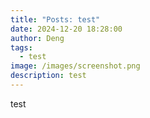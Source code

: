 ```yaml
---
title: "Posts: test"
date: 2024-12-20 18:28:00
author: Deng
tags:
  - test
image: /images/screenshot.png
description: test
---
```

test
